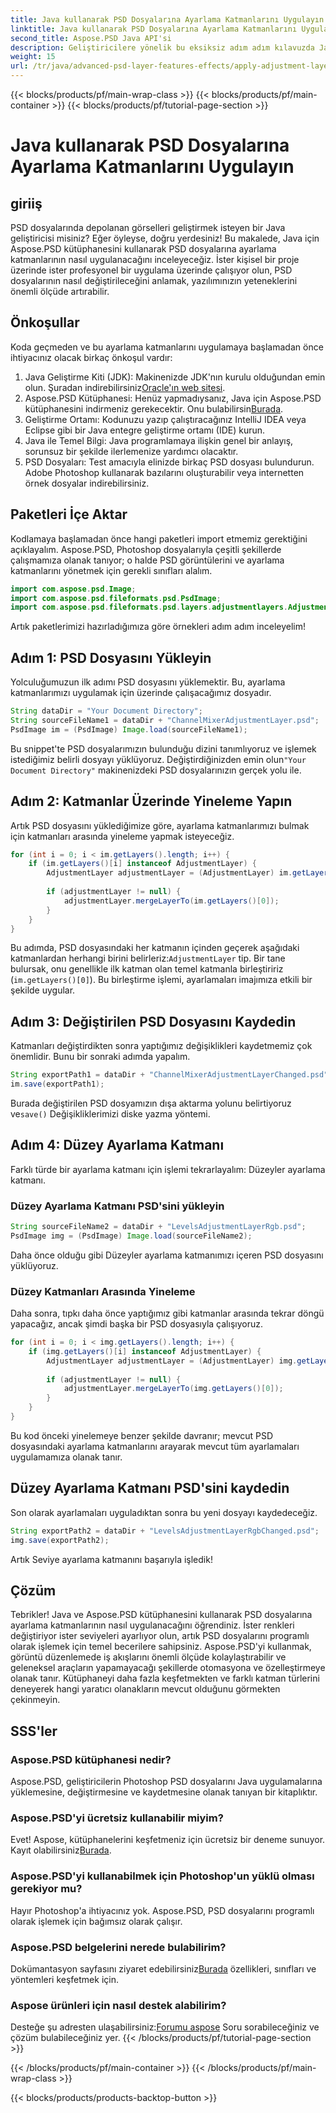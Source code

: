 ```yaml
---
title: Java kullanarak PSD Dosyalarına Ayarlama Katmanlarını Uygulayın
linktitle: Java kullanarak PSD Dosyalarına Ayarlama Katmanlarını Uygulayın
second_title: Aspose.PSD Java API'si
description: Geliştiricilere yönelik bu eksiksiz adım adım kılavuzda Java için Aspose.PSD'yi kullanarak PSD dosyalarına ayarlama katmanları uygulamayı öğrenin.
weight: 15
url: /tr/java/advanced-psd-layer-features-effects/apply-adjustment-layers-psd-files/
---
```


{{< blocks/products/pf/main-wrap-class >}}
{{< blocks/products/pf/main-container >}}
{{< blocks/products/pf/tutorial-page-section >}}

# Java kullanarak PSD Dosyalarına Ayarlama Katmanlarını Uygulayın

## giriiş
PSD dosyalarında depolanan görselleri geliştirmek isteyen bir Java geliştiricisi misiniz? Eğer öyleyse, doğru yerdesiniz! Bu makalede, Java için Aspose.PSD kütüphanesini kullanarak PSD dosyalarına ayarlama katmanlarının nasıl uygulanacağını inceleyeceğiz. İster kişisel bir proje üzerinde ister profesyonel bir uygulama üzerinde çalışıyor olun, PSD dosyalarının nasıl değiştirileceğini anlamak, yazılımınızın yeteneklerini önemli ölçüde artırabilir. 

## Önkoşullar
Koda geçmeden ve bu ayarlama katmanlarını uygulamaya başlamadan önce ihtiyacınız olacak birkaç önkoşul vardır:
1. Java Geliştirme Kiti (JDK): Makinenizde JDK'nın kurulu olduğundan emin olun. Şuradan indirebilirsiniz[Oracle'ın web sitesi](https://www.oracle.com/java/technologies/javase-jdk11-downloads.html).
2.  Aspose.PSD Kütüphanesi: Henüz yapmadıysanız, Java için Aspose.PSD kütüphanesini indirmeniz gerekecektir. Onu bulabilirsin[Burada](https://releases.aspose.com/psd/java/).
3. Geliştirme Ortamı: Kodunuzu yazıp çalıştıracağınız IntelliJ IDEA veya Eclipse gibi bir Java entegre geliştirme ortamı (IDE) kurun.
4. Java ile Temel Bilgi: Java programlamaya ilişkin genel bir anlayış, sorunsuz bir şekilde ilerlemenize yardımcı olacaktır.
5. PSD Dosyaları: Test amacıyla elinizde birkaç PSD dosyası bulundurun. Adobe Photoshop kullanarak bazılarını oluşturabilir veya internetten örnek dosyalar indirebilirsiniz.
## Paketleri İçe Aktar
Kodlamaya başlamadan önce hangi paketleri import etmemiz gerektiğini açıklayalım. Aspose.PSD, Photoshop dosyalarıyla çeşitli şekillerde çalışmamıza olanak tanıyor; o halde PSD görüntülerini ve ayarlama katmanlarını yönetmek için gerekli sınıfları alalım.
```java
import com.aspose.psd.Image;
import com.aspose.psd.fileformats.psd.PsdImage;
import com.aspose.psd.fileformats.psd.layers.adjustmentlayers.AdjustmentLayer;
```
Artık paketlerimizi hazırladığımıza göre örnekleri adım adım inceleyelim!
## Adım 1: PSD Dosyasını Yükleyin
Yolculuğumuzun ilk adımı PSD dosyasını yüklemektir. Bu, ayarlama katmanlarımızı uygulamak için üzerinde çalışacağımız dosyadır.
```java
String dataDir = "Your Document Directory";
String sourceFileName1 = dataDir + "ChannelMixerAdjustmentLayer.psd";
PsdImage im = (PsdImage) Image.load(sourceFileName1);
```
 Bu snippet'te PSD dosyalarımızın bulunduğu dizini tanımlıyoruz ve işlemek istediğimiz belirli dosyayı yüklüyoruz. Değiştirdiğinizden emin olun`"Your Document Directory"` makinenizdeki PSD dosyalarınızın gerçek yolu ile.
## Adım 2: Katmanlar Üzerinde Yineleme Yapın
Artık PSD dosyasını yüklediğimize göre, ayarlama katmanlarımızı bulmak için katmanları arasında yineleme yapmak isteyeceğiz.
```java
for (int i = 0; i < im.getLayers().length; i++) {
    if (im.getLayers()[i] instanceof AdjustmentLayer) {
        AdjustmentLayer adjustmentLayer = (AdjustmentLayer) im.getLayers()[i];
        
        if (adjustmentLayer != null) {
            adjustmentLayer.mergeLayerTo(im.getLayers()[0]);
        }
    }
}
```
 Bu adımda, PSD dosyasındaki her katmanın içinden geçerek aşağıdaki katmanlardan herhangi birini belirleriz:`AdjustmentLayer` tip. Bir tane bulursak, onu genellikle ilk katman olan temel katmanla birleştiririz (`im.getLayers()[0]`). Bu birleştirme işlemi, ayarlamaları imajımıza etkili bir şekilde uygular. 
## Adım 3: Değiştirilen PSD Dosyasını Kaydedin
Katmanları değiştirdikten sonra yaptığımız değişiklikleri kaydetmemiz çok önemlidir. Bunu bir sonraki adımda yapalım.
```java
String exportPath1 = dataDir + "ChannelMixerAdjustmentLayerChanged.psd";
im.save(exportPath1);
```
 Burada değiştirilen PSD dosyamızın dışa aktarma yolunu belirtiyoruz ve`save()` Değişikliklerimizi diske yazma yöntemi.
## Adım 4: Düzey Ayarlama Katmanı
Farklı türde bir ayarlama katmanı için işlemi tekrarlayalım: Düzeyler ayarlama katmanı. 
### Düzey Ayarlama Katmanı PSD'sini yükleyin
```java
String sourceFileName2 = dataDir + "LevelsAdjustmentLayerRgb.psd";
PsdImage img = (PsdImage) Image.load(sourceFileName2);
```
Daha önce olduğu gibi Düzeyler ayarlama katmanımızı içeren PSD dosyasını yüklüyoruz. 
### Düzey Katmanları Arasında Yineleme
Daha sonra, tıpkı daha önce yaptığımız gibi katmanlar arasında tekrar döngü yapacağız, ancak şimdi başka bir PSD dosyasıyla çalışıyoruz.
```java
for (int i = 0; i < img.getLayers().length; i++) {
    if (img.getLayers()[i] instanceof AdjustmentLayer) {
        AdjustmentLayer adjustmentLayer = (AdjustmentLayer) img.getLayers()[i];
        
        if (adjustmentLayer != null) {
            adjustmentLayer.mergeLayerTo(img.getLayers()[0]);
        }
    }
}
```
Bu kod önceki yinelemeye benzer şekilde davranır; mevcut PSD dosyasındaki ayarlama katmanlarını arayarak mevcut tüm ayarlamaları uygulamamıza olanak tanır.
## Düzey Ayarlama Katmanı PSD'sini kaydedin
Son olarak ayarlamaları uyguladıktan sonra bu yeni dosyayı kaydedeceğiz.
```java
String exportPath2 = dataDir + "LevelsAdjustmentLayerRgbChanged.psd";
img.save(exportPath2);
```
Artık Seviye ayarlama katmanını başarıyla işledik!
## Çözüm
Tebrikler! Java ve Aspose.PSD kütüphanesini kullanarak PSD dosyalarına ayarlama katmanlarının nasıl uygulanacağını öğrendiniz. İster renkleri değiştiriyor ister seviyeleri ayarlıyor olun, artık PSD dosyalarını programlı olarak işlemek için temel becerilere sahipsiniz.
Aspose.PSD'yi kullanmak, görüntü düzenlemede iş akışlarını önemli ölçüde kolaylaştırabilir ve geleneksel araçların yapamayacağı şekillerde otomasyona ve özelleştirmeye olanak tanır. Kütüphaneyi daha fazla keşfetmekten ve farklı katman türlerini deneyerek hangi yaratıcı olanakların mevcut olduğunu görmekten çekinmeyin.
## SSS'ler
### Aspose.PSD kütüphanesi nedir?
Aspose.PSD, geliştiricilerin Photoshop PSD dosyalarını Java uygulamalarına yüklemesine, değiştirmesine ve kaydetmesine olanak tanıyan bir kitaplıktır.
### Aspose.PSD'yi ücretsiz kullanabilir miyim?
 Evet! Aspose, kütüphanelerini keşfetmeniz için ücretsiz bir deneme sunuyor. Kayıt olabilirsiniz[Burada](https://releases.aspose.com/).
### Aspose.PSD'yi kullanabilmek için Photoshop'un yüklü olması gerekiyor mu?
Hayır Photoshop'a ihtiyacınız yok. Aspose.PSD, PSD dosyalarını programlı olarak işlemek için bağımsız olarak çalışır.
### Aspose.PSD belgelerini nerede bulabilirim?
Dokümantasyon sayfasını ziyaret edebilirsiniz[Burada](https://reference.aspose.com/psd/java/) özellikleri, sınıfları ve yöntemleri keşfetmek için.
### Aspose ürünleri için nasıl destek alabilirim?
 Desteğe şu adresten ulaşabilirsiniz:[Forumu aspose](https://forum.aspose.com/c/psd/34) Soru sorabileceğiniz ve çözüm bulabileceğiniz yer.
{{< /blocks/products/pf/tutorial-page-section >}}

{{< /blocks/products/pf/main-container >}}
{{< /blocks/products/pf/main-wrap-class >}}

{{< blocks/products/products-backtop-button >}}
